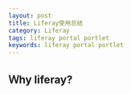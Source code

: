 ```yaml
---
layout: post
title: Liferay使用总结
category: Liferay
tags: liferay portal portlet
keywords: liferay portal portlet
---
```


## Ｗhy liferay?

